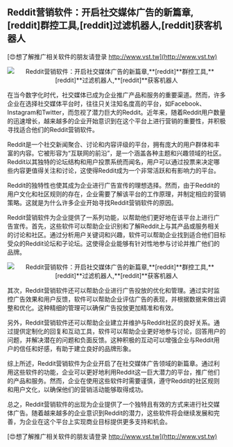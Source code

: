 ## **Reddit营销软件：开启社交媒体广告的新篇章,**[reddit]**群控工具,**[reddit]**过滤机器人,**[reddit]**获客机器人**

[😍想了解推广相关软件的朋友请登录 http://www.vst.tw](http://www.vst.tw)

 <center><img src="https://vst.tw/MP4/tuiguang/png/7.png" alt="Reddit营销软件：开启社交媒体广告的新篇章,**[reddit]**群控工具,**[reddit]**过滤机器人,**[reddit]**获客机器人"></center>

在当今数字化时代，社交媒体已成为企业推广产品和服务的重要渠道。然而，许多企业在选择社交媒体平台时，往往只关注知名度高的平台，如Facebook、Instagram和Twitter，而忽视了潜力巨大的Reddit。近年来，随着Reddit用户数量的迅速增长，越来越多的企业开始意识到在这个平台上进行营销的重要性，并积极寻找适合他们的Reddit营销软件。

Reddit是一个社交新闻聚合、讨论和内容评级的平台，拥有庞大的用户群体和丰富的内容。它被形容为“互联网的前沿”，是一个涵盖各种主题和兴趣领域的社区。Reddit以其独特的论坛结构和用户投票系统而闻名，用户可以通过投票来决定哪些内容更值得关注和讨论，这使得Reddit成为一个非常活跃和有影响力的平台。

Reddit的独特性也使其成为企业进行广告宣传的理想选择。然而，由于Reddit的用户文化和社区规则的存在，企业需要了解该平台的工作原理，并制定相应的营销策略。这就是为什么许多企业开始寻找Reddit营销软件的原因。

Reddit营销软件为企业提供了一系列功能，以帮助他们更好地在该平台上进行广告宣传。首先，这些软件可以帮助企业识别和了解Reddit上与其产品或服务相关的讨论和社区。通过分析用户关键词和兴趣，软件可以帮助企业找到适合他们目标受众的Reddit论坛和子论坛。这使得企业能够有针对性地参与讨论并推广他们的品牌。

 <center><img src="https://vst.tw/MP4/tuiguang/png/8.png" alt="Reddit营销软件：开启社交媒体广告的新篇章,**[reddit]**群控工具,**[reddit]**过滤机器人,**[reddit]**获客机器人"></center>

其次，Reddit营销软件还可以帮助企业进行广告投放的优化和管理。通过实时监控广告效果和用户反馈，软件可以帮助企业评估广告的表现，并根据数据来做出调整和优化。这种精细的管理可以确保广告投放更加精准和有效。

另外，Reddit营销软件还可以帮助企业建立并维护与Reddit社区的良好关系。通过提供定制化的回复和互动工具，软件可以帮助企业更好地参与讨论，回答用户的问题，并解决潜在的问题和负面反馈。这种积极的互动可以增强企业与Reddit用户的信任和好感，有助于建立良好的品牌形象。

综上所述，Reddit营销软件为企业开启了在社交媒体广告领域的新篇章。通过利用这些软件的功能，企业可以更好地利用Reddit这一巨大潜力的平台，推广他们的产品和服务。然而，企业在使用这些软件时需要谨慎，遵守Reddit的社区规则和用户文化，以确保他们的营销活动能够取得成功。

总之，Reddit营销软件的出现为企业提供了一个独特且有效的方式来进行社交媒体广告。随着越来越多的企业意识到Reddit的潜力，这些软件将会继续发展和完善，为企业在这个平台上实现商业目标提供更多支持和机会。

[😍想了解推广相关软件的朋友请登录 http://www.vst.tw](http://www.vst.tw)



